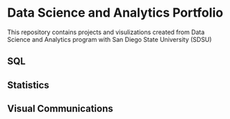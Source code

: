 # Data Science and Analytics Portfolio
This repository contains projects and visulizations created from Data Science and Analytics program with San Diego State University (SDSU)
## SQL
## Statistics
## Visual Communications
